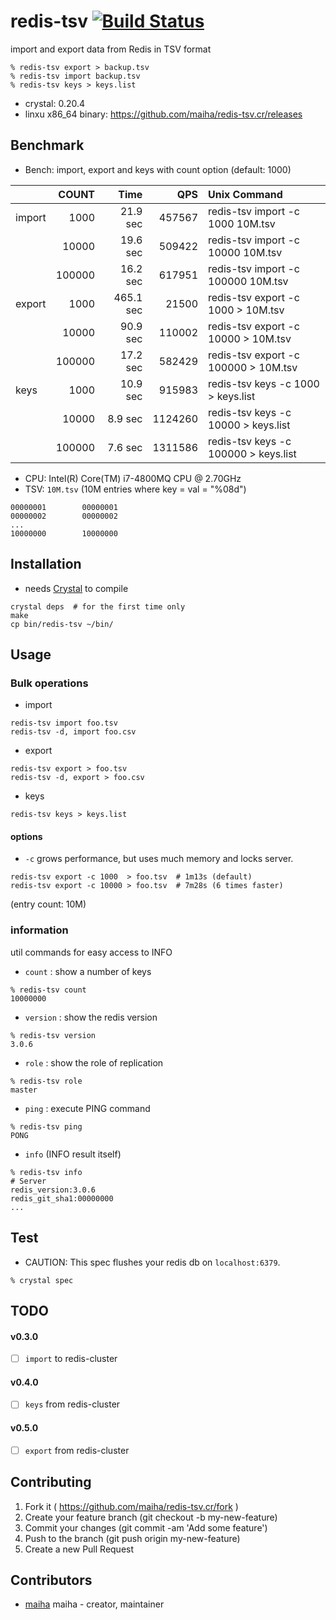 # redis-tsv [![Build Status](https://travis-ci.org/maiha/redis-tsv.cr.svg?branch=master)](https://travis-ci.org/maiha/redis-tsv.cr)

import and export data from Redis in TSV format

```shell
% redis-tsv export > backup.tsv
% redis-tsv import backup.tsv
% redis-tsv keys > keys.list
```

- crystal: 0.20.4
- linxu x86_64 binary: https://github.com/maiha/redis-tsv.cr/releases

## Benchmark

- Bench: import, export and keys with count option (default: 1000)

|      | COUNT  | Time     |    QPS | Unix Command                         |
|:-----|-------:|---------:|-------:|:-------------------------------------|
|import| 1000   | 21.9 sec | 457567 | redis-tsv import -c 1000   10M.tsv   |
|      | 10000  | 19.6 sec | 509422 | redis-tsv import -c 10000  10M.tsv   |
|      | 100000 | 16.2 sec | 617951 | redis-tsv import -c 100000 10M.tsv   |
|export| 1000   |465.1 sec |  21500 | redis-tsv export -c 1000   > 10M.tsv |
|      | 10000  | 90.9 sec | 110002 | redis-tsv export -c 10000  > 10M.tsv |
|      | 100000 | 17.2 sec | 582429 | redis-tsv export -c 100000 > 10M.tsv |
|keys  | 1000   | 10.9 sec | 915983 | redis-tsv keys -c 1000   > keys.list |
|      | 10000  |  8.9 sec | 1124260| redis-tsv keys -c 10000  > keys.list |
|      | 100000 |  7.6 sec | 1311586| redis-tsv keys -c 100000 > keys.list |

- CPU: Intel(R) Core(TM) i7-4800MQ CPU @ 2.70GHz
- TSV: `10M.tsv` (10M entries where key = val = "%08d")
```
00000001        00000001
00000002        00000002
...
10000000        10000000
```

## Installation

- needs [Crystal](http://crystal-lang.org/) to compile

```shell
crystal deps  # for the first time only
make
cp bin/redis-tsv ~/bin/
```

## Usage

### Bulk operations

- import

```
redis-tsv import foo.tsv
redis-tsv -d, import foo.csv
```

- export

```
redis-tsv export > foo.tsv
redis-tsv -d, export > foo.csv
```

- keys

```
redis-tsv keys > keys.list
```

#### options

- `-c` grows performance, but uses much memory and locks server.

```
redis-tsv export -c 1000  > foo.tsv  # 1m13s (default)
redis-tsv export -c 10000 > foo.tsv  # 7m28s (6 times faster)
```
(entry count: 10M)


### information

util commands for easy access to INFO

- `count` : show a number of keys
```
% redis-tsv count
10000000
```

- `version` : show the redis version
```
% redis-tsv version
3.0.6
```

- `role` : show the role of replication
```
% redis-tsv role
master
```

- `ping` : execute PING command
```
% redis-tsv ping
PONG
```

- `info` (INFO result itself)
```
% redis-tsv info
# Server
redis_version:3.0.6
redis_git_sha1:00000000
...
```

## Test

- CAUTION: This spec flushes your redis db on `localhost:6379`.

```
% crystal spec
```

## TODO

#### v0.3.0

- [ ] `import` to redis-cluster

#### v0.4.0

- [ ] `keys` from redis-cluster

#### v0.5.0

- [ ] `export` from redis-cluster

## Contributing

1. Fork it ( https://github.com/maiha/redis-tsv.cr/fork )
2. Create your feature branch (git checkout -b my-new-feature)
3. Commit your changes (git commit -am 'Add some feature')
4. Push to the branch (git push origin my-new-feature)
5. Create a new Pull Request

## Contributors

- [maiha](https://github.com/maiha) maiha - creator, maintainer
